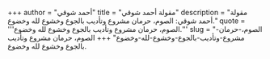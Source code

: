 +++
author = "أحمد شوقي"
title = "مقولة أحمد شوقي"
description = "مقولة أحمد شوقي: الصوم، حرمان مشروع وتأديب بالجوع وخشوع لله وخضوع."
quote = '''الصوم، حرمان مشروع وتأديب بالجوع وخشوع لله وخضوع.'''
slug = "الصوم،-حرمان-مشروع-وتأديب-بالجوع-وخشوع-لله-وخضوع"
+++
الصوم، حرمان مشروع وتأديب بالجوع وخشوع لله وخضوع.
